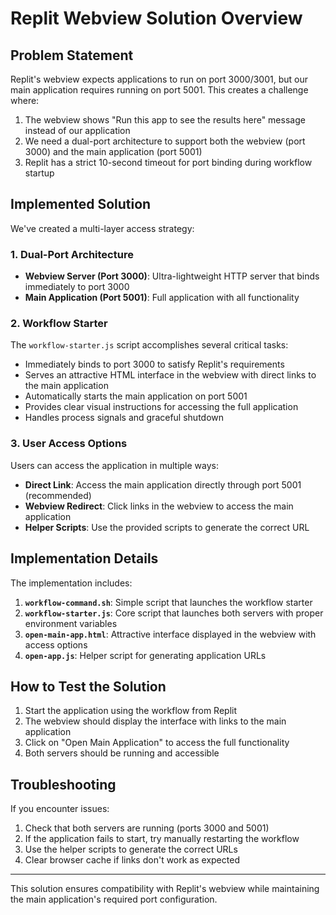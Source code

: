 # Replit Webview Solution Overview

## Problem Statement

Replit's webview expects applications to run on port 3000/3001, but our main application requires running on port 5001. This creates a challenge where:

1. The webview shows "Run this app to see the results here" message instead of our application
2. We need a dual-port architecture to support both the webview (port 3000) and the main application (port 5001)
3. Replit has a strict 10-second timeout for port binding during workflow startup

## Implemented Solution

We've created a multi-layer access strategy:

### 1. Dual-Port Architecture

- **Webview Server (Port 3000)**: Ultra-lightweight HTTP server that binds immediately to port 3000
- **Main Application (Port 5001)**: Full application with all functionality

### 2. Workflow Starter

The `workflow-starter.js` script accomplishes several critical tasks:

- Immediately binds to port 3000 to satisfy Replit's requirements
- Serves an attractive HTML interface in the webview with direct links to the main application
- Automatically starts the main application on port 5001
- Provides clear visual instructions for accessing the full application
- Handles process signals and graceful shutdown

### 3. User Access Options

Users can access the application in multiple ways:

- **Direct Link**: Access the main application directly through port 5001 (recommended)
- **Webview Redirect**: Click links in the webview to access the main application
- **Helper Scripts**: Use the provided scripts to generate the correct URL

## Implementation Details

The implementation includes:

1. **`workflow-command.sh`**: Simple script that launches the workflow starter
2. **`workflow-starter.js`**: Core script that launches both servers with proper environment variables
3. **`open-main-app.html`**: Attractive interface displayed in the webview with access options
4. **`open-app.js`**: Helper script for generating application URLs

## How to Test the Solution

1. Start the application using the workflow from Replit
2. The webview should display the interface with links to the main application
3. Click on "Open Main Application" to access the full functionality
4. Both servers should be running and accessible

## Troubleshooting

If you encounter issues:

1. Check that both servers are running (ports 3000 and 5001)
2. If the application fails to start, try manually restarting the workflow
3. Use the helper scripts to generate the correct URLs
4. Clear browser cache if links don't work as expected

---

This solution ensures compatibility with Replit's webview while maintaining the main application's required port configuration.